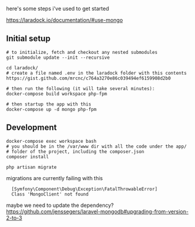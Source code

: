 here's some steps i've used to get started

https://laradock.io/documentation/#use-mongo

## Initial setup
```
# to initialize, fetch and checkout any nested submodules
git submodule update --init --recursive

cd laradock/
# create a file named .env in the laradock folder with this contents https://gist.github.com/mrcnc/c764a3270e86c039494ef6159908d2b0

# then run the following (it will take several minutes):
docker-compose build workspace php-fpm

# then startup the app with this
docker-compose up -d mongo php-fpm
```


## Development
```
docker-compose exec workspace bash
# you should be in the /var/www dir with all the code under the app/
# folder of the project, including the composer.json
composer install

php artisan migrate
```

migrations are currently failing with this
```
  [Symfony\Component\Debug\Exception\FatalThrowableError]
  Class 'MongoClient' not found
```

maybe we need to update the dependency?
https://github.com/jenssegers/laravel-mongodb#upgrading-from-version-2-to-3
